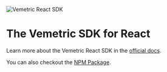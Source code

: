 ![Vemetric React SDK](https://github.com/user-attachments/assets/37934d85-0b75-4288-a5d3-2c976715fa0b)

# The Vemetric SDK for React

Learn more about the Vemetric React SDK in the [official docs](https://vemetric.com/docs/sdks/react).

You can also checkout the [NPM Package](https://www.npmjs.com/package/@vemetric/react).
